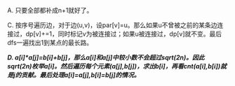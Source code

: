 A. 只要全部都补成n+1就好了。

C. 按序号遍历边，对于边(u,v)，设par[v]=u。那么如果u不曾被之前的某条边连接过，dp[v]+=1，同时标记v为被连接过；如果u被连接过，dp[v]就不变。最后dfs一遍找出1到某点的最长路。

***D. a[i]\*a[j]=b[i]+b[j]，那么a[i]和a[j]中较小数不会超过sqrt(2n)。因此sqrt(2n)枚举a[i]。然后遍历每个元素(a[j],b[j])，求出b[i]，再看cnt(a[i],b[i])就是j的贡献。最后处理a[i]=a[j],b[i]=b[j]的情况。***
